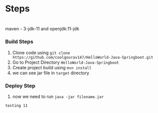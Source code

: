 # Steps

#
maven - 3-jdk-11
and openjdk:11-jdk

### Build Steps

1. Clone code using `git clone https://github.com/coolgourav147/HelloWorld-Java-Springboot.git`
2. Go to Project Directory `HelloWorld-Java-Springboot`
3. Create project build using `mvn install`
4. we can see jar file in `target` directory

### Deploy Step

1. now we need to run `java -jar filename.jar`


`testing 11`


